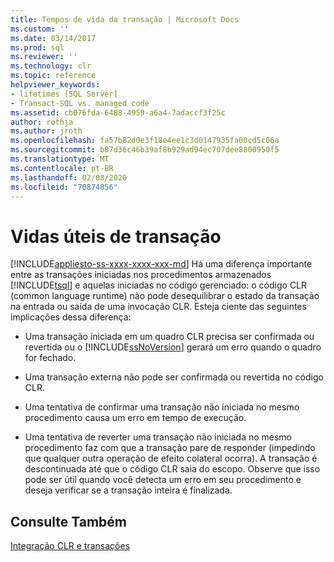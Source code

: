 ```yaml
---
title: Tempos de vida da transação | Microsoft Docs
ms.custom: ''
ms.date: 03/14/2017
ms.prod: sql
ms.reviewer: ''
ms.technology: clr
ms.topic: reference
helpviewer_keywords:
- lifetimes [SQL Server]
- Transact-SQL vs. managed code
ms.assetid: cb076fda-6488-4959-a6a4-7adaccf3f25c
author: rothja
ms.author: jroth
ms.openlocfilehash: fa57b82d0e3f18e4ee1c3d0147935fa00cd5c06a
ms.sourcegitcommit: b87d36c46b39af8b929ad94ec707dee8800950f5
ms.translationtype: MT
ms.contentlocale: pt-BR
ms.lasthandoff: 02/08/2020
ms.locfileid: "70874856"
---
```

# <a name="transaction-lifetimes"></a>Vidas úteis de transação
[!INCLUDE[appliesto-ss-xxxx-xxxx-xxx-md](../../includes/appliesto-ss-xxxx-xxxx-xxx-md.md)]
  Há uma diferença importante entre as transações iniciadas nos procedimentos armazenados [!INCLUDE[tsql](../../includes/tsql-md.md)] e aquelas iniciadas no código gerenciado: o código CLR (common language runtime) não pode desequilibrar o estado da transação na entrada ou saída de uma invocação CLR. Esteja ciente das seguintes implicações dessa diferença:  
  
-   Uma transação iniciada em um quadro CLR precisa ser confirmada ou revertida ou o [!INCLUDE[ssNoVersion](../../includes/ssnoversion-md.md)] gerará um erro quando o quadro for fechado.  
  
-   Uma transação externa não pode ser confirmada ou revertida no código CLR.  
  
-   Uma tentativa de confirmar uma transação não iniciada no mesmo procedimento causa um erro em tempo de execução.  
  
-   Uma tentativa de reverter uma transação não iniciada no mesmo procedimento faz com que a transação pare de responder (impedindo que qualquer outra operação de efeito colateral ocorra). A transação é descontinuada até que o código CLR saia do escopo. Observe que isso pode ser útil quando você detecta um erro em seu procedimento e deseja verificar se a transação inteira é finalizada.  
  
## <a name="see-also"></a>Consulte Também  
 [Integração CLR e transações](../../relational-databases/clr-integration-data-access-transactions/clr-integration-and-transactions.md)  
  
  
